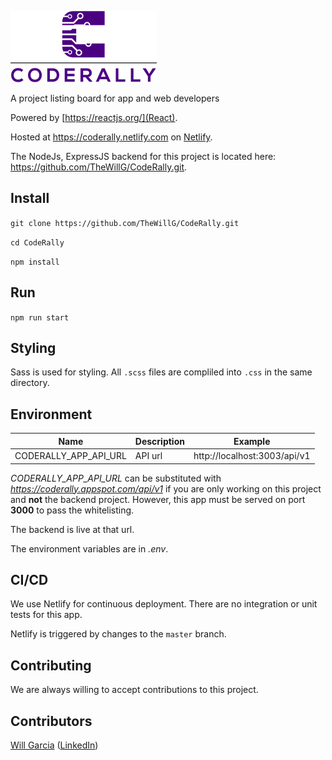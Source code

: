 ![coderally Logo](./docs/logo.png)

A project listing board for app and web developers

Powered by [https://reactjs.org/](React).

Hosted at https://coderally.netlify.com on [Netlify](https://www.netlify.com/).

The NodeJs, ExpressJS backend for this project is located here: https://github.com/TheWillG/CodeRally.git.

## Install

`git clone https://github.com/TheWillG/CodeRally.git`

`cd CodeRally`

`npm install`

## Run

`npm run start`

## Styling

Sass is used for styling. All `.scss` files are compliled into `.css` in the same directory.

## Environment

| Name | Description | Example |
|------|-------------|--------|
| CODERALLY_APP_API_URL | API url | http://localhost:3003/api/v1 |

*CODERALLY_APP_API_URL* can be substituted with *https://coderally.appspot.com/api/v1* if you are only working on this project and **not** the backend project. However, this app must be served on port **3000** to pass the whitelisting.

The backend is live at that url.

The environment variables are in *.env*.

## CI/CD

We use Netlify for continuous deployment. There are no integration or unit tests for this app.

Netlify is triggered by changes to the `master` branch.

## Contributing

We are always willing to accept contributions to this project.

## Contributors

[Will Garcia](https://github.com/thewillg/) ([LinkedIn](https://www.linkedin.com/in/thewillg/))